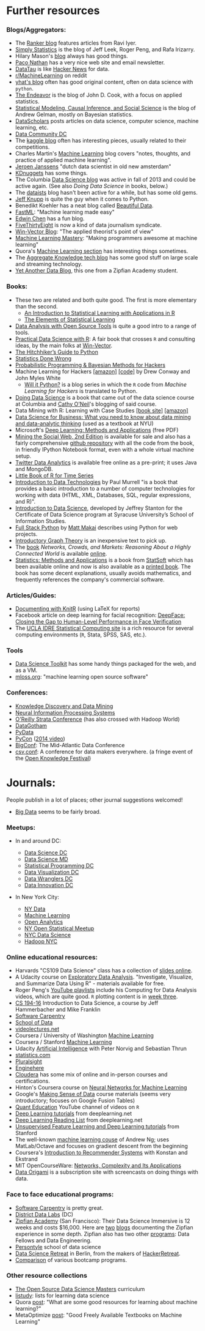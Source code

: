 # Further resources


### Blogs/Aggregators:

 * The [Ranker blog](http://data.ranker.com/) features articles from Ravi Iyer.
 * [Simply Statistics](http://simplystatistics.org/) is the blog of Jeff Leek, Roger Peng, and Rafa Irizarry.
 * Hilary Mason's [blog](http://www.hilarymason.com/) always has good things.
 * [Paco Nathan](http://liber118.com/pxn/) has a very nice web site and email newsletter.
 * [DataTau](http://www.datatau.com/) is like [Hacker News](https://news.ycombinator.com/) for data.
 * [r/MachineLearning](http://www.reddit.com/r/MachineLearning/) on reddit
 * [yhat's blog](http://blog.yhathq.com/) often has good original content, often on data science with `python`.
 * [The Endeavor](http://www.johndcook.com/blog/) is the blog of John D. Cook, with a focus on applied statistics.
 * [Statistical Modeling, Causal Inference, and Social Science](http://andrewgelman.com/) is the blog of Andrew Gelman, mostly on Bayesian statistics.
 * [DataScholars](http://datascholars.com/) posts articles on data science, computer science, machine learning, etc.
 * [Data Community DC](http://datacommunitydc.org/blog/)
 * The [kaggle blog](http://blog.kaggle.com/) often has interesting pieces, usually related to their competitions.
 * Charles Martin's [Machine Learning](http://charlesmartin14.wordpress.com/) blog covers "notes, thoughts, and practice of applied machine learning".
 * [Jeroen Janssens](http://jeroenjanssens.com/) "dutch data scientist in old new amsterdam"
 * [KDnuggets](http://www.kdnuggets.com/) has some things.
 * The Columbia [Data Science blog](http://columbiadatascience.com/) was active in fall of 2013 and could be active again. (See also _Doing Data Science_ in books, below.)
 * The [dataists](http://www.dataists.com/) blog hasn't been active for a while, but has some old gems.
 * [Jeff Knupp](https://www.jeffknupp.com/) is quite the guy when it comes to Python.
 * Benedikt Koehler has a neat blog called [Beautiful Data](http://beautifuldata.net/).
 * [FastML](http://fastml.com/): "Machine learning made easy"
 * [Edwin Chen](http://blog.echen.me/) has a fun blog.
 * [FiveThirtyEight](http://fivethirtyeight.com/) is now a kind of data journalism syndicate.
 * [Win-Vector Blog](http://www.win-vector.com/blog/): "The applied theorist's point of view"
 * [Machine Learning Mastery](http://machinelearningmastery.com/): "Making programmers awesome at machine learning"
 * Quora's [Machine Learning section](http://www.quora.com/Machine-Learning) has interesting things sometimes.
 * The [Aggregate Knowledge tech blog](http://blog.aggregateknowledge.com/) has some good stuff on large scale and streaming technology.
 * [Yet Another Data Blog](http://yet-another-data-blog.blogspot.com/), this one from a Zipfian Academy student.


### Books:

 * These two are related and both quite good. The first is more elementary than the second.
     * [An Introduction to Statistical Learning with Applications in R](http://www-bcf.usc.edu/~gareth/ISL/)
     * [The Elements of Statistical Learning](http://www-stat.stanford.edu/~tibs/ElemStatLearn/)
 * [Data Analysis with Open Source Tools](http://www.amazon.com/Data-Analysis-Open-Source-Tools/dp/0596802358) is quite a good intro to a range of tools.
 * [Practical Data Science with R](http://www.manning.com/zumel/): A fair book that crosses `R` and consulting ideas, by the main folks at [Win-Vector](http://www.win-vector.com/).
 * [The Hitchhiker’s Guide to Python](http://docs.python-guide.org/en/latest/)
 * [Statistics Done Wrong](http://www.refsmmat.com/statistics/)
 * [Probabilistic Programming & Bayesian Methods for Hackers](http://camdavidsonpilon.github.io/Probabilistic-Programming-and-Bayesian-Methods-for-Hackers/)
 * Machine Learning for Hackers [[amazon]](http://www.amazon.com/Machine-Learning-Hackers-Drew-Conway/dp/1449303714/) [[code]](https://github.com/johnmyleswhite/ML_for_Hackers) by Drew Conway and John Myles White
     * [Will it Python?](http://slendermeans.org/pages/will-it-python.html) is a blog series in which the `R` code from _Machine Learning for Hackers_ is translated to Python.
 * [Doing Data Science](http://www.amazon.com/Doing-Data-Science-Cathy-ONeil/dp/1449358659) is a book that came out of the data science course at Columbia and [Cathy O'Neil](http://mathbabe.org/)'s blogging of said course.
 * Data Mining with R: Learning with Case Studies [[book site]](http://www.dcc.fc.up.pt/~ltorgo/DataMiningWithR/) [[amazon]](http://www.amazon.com/Data-Mining-Learning-Knowledge-Discovery/dp/1439810184)
 * [Data Science for Business: What you need to know about data mining and data-analytic thinking](http://www.amazon.com/Data-Science-Business-data-analytic-thinking/dp/1449361323/) (used as a textbook at NYU)
 * Microsoft's [Deep Learning: Methods and Applications](http://research.microsoft.com/pubs/209355/NOW-Book-Revised-Feb2014-online.pdf) (free PDF)
 * [Mining the Social Web, 2nd Edition](http://shop.oreilly.com/product/0636920030195.do) is available for sale and also has a fairly comprehensive [github repository](https://github.com/ptwobrussell/Mining-the-Social-Web-2nd-Edition) with all the code from the book, in friendly IPython Notebook format, even with a whole virtual machine setup.
 * [Twitter Data Analytics](http://tweettracker.fulton.asu.edu/tda/) is available free online as a pre-print; it uses Java and MongoDB.
 * [Little Book of R for Time Series](http://a-little-book-of-r-for-time-series.readthedocs.org/en/latest/)
 * [Introduction to Data Technologies](https://www.stat.auckland.ac.nz/~paul/ItDT/) by Paul Murrell "is a book that provides a basic introduction to a number of computer technologies for working with data (HTML, XML, Databases, SQL, regular expressions, and R)".
 * [Introduction to Data Science](http://jsresearch.net/), developed by Jeffrey Stanton for the Certificate of Data Science program at Syracuse University’s School of Information Studies.
 * [Full Stack Python](http://www.fullstackpython.com/) by [Matt Makai](https://twitter.com/mattmakai) describes using Python for web projects.
 * [Introductory Graph Theory](http://www.amazon.com/Introductory-Graph-Theory-Gary-Chartrand/dp/0486247759) is an inexpensive text to pick up.
 * The [book](http://www.cambridge.org/us/academic/subjects/computer-science/algorithmics-complexity-computer-algebra-and-computational-g/networks-crowds-and-markets-reasoning-about-highly-connected-world) _Networks, Crowds, and Markets: Reasoning About a Highly Connected World_ is available [online](http://www.cs.cornell.edu/home/kleinber/networks-book/).
 * [Statistics: Methods and Applications](http://www.statsoft.com/Textbook) is a book from [StatSoft](http://www.statsoft.com/) which has been available online and now is also available as a [printed book](http://www.amazon.com/Statistics-Methods-Applications-Thomas-Hill/dp/1884233597/). The book has some decent explanations, usually avoids mathematics, and frequently references the company's commercial software.


### Articles/Guides:

 * [Documenting with KnitR](http://onepager.togaware.com/KnitR.pdf) (using LaTeX for reports)
 * Facebook article on deep learning for facial recognition: [DeepFace: Closing the Gap to Human-Level Performance in Face Verification](https://www.facebook.com/publications/546316888800776/)
 * The [UCLA IDRE Statistical Computing site](https://idre.ucla.edu/stats) is a rich resource for several computing environments (`R`, Stata, SPSS, SAS, etc.).


### Tools

 * [Data Science Toolkit](http://www.datasciencetoolkit.org/) has some handy things packaged for the web, and as a VM.
 * [mloss.org](http://mloss.org/): "machine learning open source software"


### Conferences:

 * [Knowledge Discovery and Data Mining](http://www.kdd.org/)
 * [Neural Information Processing Systems](https://nips.cc/)
 * [O'Reilly Strata Conference](http://strataconf.com/) (has also crossed with Hadoop World)
 * [DataGotham](http://www.datagotham.com/)
 * [PyData](http://pydata.org/)
 * [PyCon](https://us.pycon.org/) ([2014 video](http://pyvideo.org/category/50/pycon-us-2014))
 * [BigConf](http://www.bigconf.io/): The Mid-Atlantic Data Conference
 * [csv,conf](http://csvconf.com/): A conference for data makers everywhere. (a fringe event of the [Open Knowledge Festival](http://okfestival.org/))


# Journals:

People publish in a lot of places; other journal suggestions welcomed!

 * [Big Data](http://www.liebertpub.com/big) seems to be fairly broad.


### Meetups:

 * In and around DC:
     * [Data Science DC](http://www.meetup.com/Data-Science-DC/)
     * [Data Science MD](http://www.meetup.com/Data-Science-MD/)
     * [Statistical Programming DC](http://www.meetup.com/stats-prog-dc/)
     * [Data Visualization DC](http://www.meetup.com/Data-Visualization-DC/)
     * [Data Wranglers DC](http://www.meetup.com/Data-Wranglers-DC/)
     * [Data Innovation DC](http://www.meetup.com/Data-Business-DC/)

 * In New York City:
     * [NY Data](http://www.meetup.com/NYData/)
     * [Machine Learning](http://www.meetup.com/NYC-Machine-Learning/)
     * [Open Analytics](http://www.meetup.com/Open-Analytics-NYC/)
     * [NY Open Statistical Meetup](http://www.meetup.com/nyhackr/)
     * [NYC Data Science](http://www.meetup.com/NYC-Data-Science/)
     * [Hadoop NYC](http://www.meetup.com/Hadoop-NYC/)


### Online educational resources:

 * Harvards "CS109 Data Science" class has a collection of [slides online](https://drive.google.com/folderview?id=0BxYkKyLxfsNVd0xicUVDS1dIS0k).
 * A Udacity course on [Exploratory Data Analysis](https://www.udacity.com/course/ud651). "Investigate, Visualize, and Summarize Data Using R" - materials available for free.
 * Roger Peng's [YouTube playlists](https://www.youtube.com/user/rdpeng/playlists) include his Computing for Data Analysis videos, which are quite good. `R` plotting content is in [week three](https://www.youtube.com/playlist?list=PLjTlxb-wKvXOzI2h0F2_rYZHIXz8GWBop).
 * [CS 194-16](http://datascienc.es/) Introduction to Data Science, a course by Jeff Hammerbacher and Mike Franklin
 * [Software Carpentry](http://software-carpentry.org/)
 * [School of Data](http://schoolofdata.org/)
 * [videolectures.net](http://videolectures.net/)
 * Coursera / University of Washington [Machine Learning](https://www.coursera.org/course/machlearning)
 * Coursera / Stanford [Machine Learning](https://www.coursera.org/course/ml)
 * Udacity [Artificial Intelligence](https://www.udacity.com/course/cs271) with Peter Norvig and Sebastian Thrun
 * [statistics.com](http://www.statistics.com/)
 * [Pluralsight](http://pluralsight.com/)
 * [Enginehere](https://www.enginehere.com/)
 * [Cloudera](http://university.cloudera.com) has some mix of online and in-person courses and certifications.
 * Hinton's Coursera course on [Neural Networks for Machine Learning](https://www.coursera.org/course/neuralnets)
 * Google's [Making Sense of Data](https://datasense.withgoogle.com/) course materials (seems very introductory; focuses on Google Fusion Tables)
 * [Quant Education](http://www.youtube.com/channel/UC37c5dtVf3BHWFr5v9NKSKw) YouTube channel of videos on `R`
 * [Deep Learning tutorials](http://deeplearning.net/tutorial/contents.html) from deeplearning.net
 * [Deep Learning Reading List](http://deeplearning.net/reading-list/) from deeplearning.net
 * [Unsupervised Feature Learning and Deep Learning tutorials](http://ufldl.stanford.edu/wiki/index.php/UFLDL_Tutorial) from Stanford
 * The well-known [machine learning couse](http://openclassroom.stanford.edu/MainFolder/CoursePage.php?course=MachineLearning) of Andrew Ng; uses MatLab/Octave and focuses on gradient descent from the beginning
 * Coursera's [Introduction to Recommender Systems](https://www.coursera.org/course/recsys) with Konstan and Ekstrand
 * MIT OpenCourseWare: [Networks, Complexity and Its Applications](http://ocw.mit.edu/courses/media-arts-and-sciences/mas-961-networks-complexity-and-its-applications-spring-2011/)
 * [Data Origami](https://www.dataorigami.net/) is a subscription site with screencasts on doing things with data.


### Face to face educational programs:

 * [Software Carpentry](http://software-carpentry.org/) is pretty great.
 * [District Data Labs](http://www.districtdatalabs.com/) (DC)
 * [Zipfian Academy](http://www.zipfianacademy.com/) (San Francisco): Their Data Science Immersive is 12 weeks and costs $16,000. Here are [two](http://nyghtowl.io/) [blogs](http://yet-another-data-blog.blogspot.com/) documenting the Zipfian experience in some depth. Zipfian also has two other [programs](http://www.zipfianacademy.com/programs/): Data Fellows and Data Engineering.
 * [Persontyle](http://www.persontyle.com/) school of data science
 * [Data Science Retreat](http://datascienceretreat.com/) in Berlin, from the makers of [HackerRetreat](http://hackerretreat.com/).
 * [Comparison](http://yet-another-data-blog.blogspot.com/2014/04/data-science-bootcamp-landscape-full.html) of various bootcamp programs.


### Other resource collections

 * [The Open Source Data Science Masters](http://datasciencemasters.org/) curriculum
 * [listudy](http://www.listudy.com/): lists for learning data science
 * Quora [post](http://www.quora.com/Machine-Learning/What-are-some-good-resources-for-learning-about-machine-learning): "What are some good resources for learning about machine learning?"
 * MetaOptimize [post](http://metaoptimize.com/qa/questions/186/good-freely-available-textbooks-on-machine-learning): "Good Freely Available Textbooks on Machine Learning"

